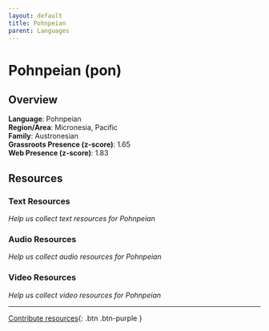 ```yaml
---
layout: default
title: Pohnpeian
parent: Languages
---
```


# Pohnpeian (pon)

## Overview

**Language**: Pohnpeian  
**Region/Area**: Micronesia, Pacific  
**Family**: Austronesian  
**Grassroots Presence (z-score)**: 1.65  
**Web Presence (z-score)**: 1.83  

## Resources

### Text Resources
*Help us collect text resources for Pohnpeian*

### Audio Resources
*Help us collect audio resources for Pohnpeian*

### Video Resources
*Help us collect video resources for Pohnpeian*

---

[Contribute resources](https://forms.office.com/e/1SfLJx3u1r){: .btn .btn-purple }
